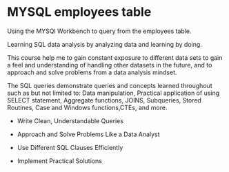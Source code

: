 # MYSQL employees table
 Using the MYSQl Workbench to query from the employees table.

Learning SQL data analysis by analyzing data and learning by doing. 


This course help me to gain constant exposure to different data sets to gain a feel and understanding of handling other datasets in the future, and to approach and solve problems from a data analysis mindset.

The SQL queries demonstrate queries and concepts learned throughout such as but not limited to: Data manipulation, Practical application of using SELECT statement, Aggregate functions, JOINS, Subqueries, Stored Routines, Case and Windows functions,CTEs, and more.

 * Write Clean, Understandable Queries

 * Approach and Solve Problems Like a Data Analyst

 * Use Different SQL Clauses Efficiently

 * Implement Practical Solutions


